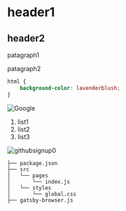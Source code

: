 # header1

## header2



patagraph1



patagraph2

```css
html {
    background-color: lavenderblush;
}
```



![Google](https://www.google.com/images/branding/googlelogo/2x/googlelogo_color_272x92dp.png)

1. list1
2. list2
3. list3

![githubsignup0](C:\Users\jinch\gatsby-starter-netlify-cms\src\img\githubsignup0.jpg)

```text
├── package.json
├── src
│   └── pages
│       └── index.js
│   └── styles
│       └── global.css
├── gatsby-browser.js
```

